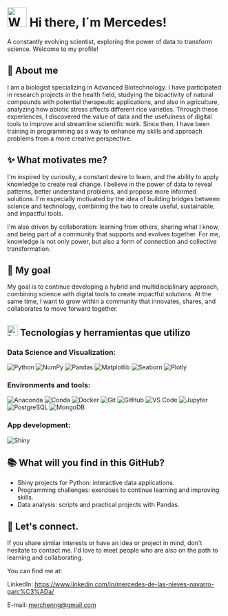 
# <img src="https://raw.githubusercontent.com/Tarikul-Islam-Anik/Animated-Fluent-Emojis/master/Emojis/People%20with%20professions/Woman%20Scientist%20Light%20Skin%20Tone.png" alt="Woman Scientist Light Skin Tone" width="45" height="45" /> Hi there, I´m Mercedes!

A constantly evolving scientist, exploring the power of data to transform science. Welcome to my profile!

## 🧠 About me

I am a biologist specializing in Advanced Biotechnology. I have participated in research projects in the health field, studying the bioactivity of natural compounds with potential therapeutic applications, and also in agriculture, analyzing how abiotic stress affects different rice varieties.
Through these experiences, I discovered the value of data and the usefulness of digital tools to improve and streamline scientific work. Since then, I have been training in programming as a way to enhance my skills and approach problems from a more creative perspective.

## ✨ What motivates me?

I'm inspired by curiosity, a constant desire to learn, and the ability to apply knowledge to create real change. I believe in the power of data to reveal patterns, better understand problems, and propose more informed solutions. I'm especially motivated by the idea of ​​building bridges between science and technology, combining the two to create useful, sustainable, and impactful tools.

I'm also driven by collaboration: learning from others, sharing what I know, and being part of a community that supports and evolves together. For me, knowledge is not only power, but also a form of connection and collective transformation.

## 🎯 My goal

My goal is to continue developing a hybrid and multidisciplinary approach, combining science with digital tools to create impactful solutions. At the same time, I want to grow within a community that innovates, shares, and collaborates to move forward together.

## <img src="https://raw.githubusercontent.com/Tarikul-Islam-Anik/Animated-Fluent-Emojis/master/Emojis/Objects/Laptop.png" alt="Laptop" width="25" height="25" /> Tecnologías y herramientas que utilizo

### Data Science and Visualization:

![Python](https://img.shields.io/badge/Python-3776AB?style=for-the-badge&logo=python&logoColor=white)
![NumPy](https://img.shields.io/badge/NumPy-013243?style=for-the-badge&logo=numpy&logoColor=white)
![Pandas](https://img.shields.io/badge/Pandas-150458?style=for-the-badge&logo=pandas&logoColor=white)
![Matplotlib](https://img.shields.io/badge/Matplotlib-11557C?style=for-the-badge&logo=matplotlib&logoColor=white)
![Seaborn](https://img.shields.io/badge/Seaborn-0D76A8?style=for-the-badge&logo=python&logoColor=white)
![Plotly](https://img.shields.io/badge/Plotly-3F4F75?style=for-the-badge&logo=plotly&logoColor=white)

### Environments and tools:

![Anaconda](https://img.shields.io/badge/Anaconda-44A833?style=for-the-badge&logo=anaconda&logoColor=white)
![Conda](https://img.shields.io/badge/Conda-3B9F9F?style=for-the-badge&logo=anaconda&logoColor=white)
![Docker](https://img.shields.io/badge/Docker-2496ED?style=for-the-badge&logo=docker&logoColor=white)
![Git](https://img.shields.io/badge/Git-F05032?style=for-the-badge&logo=git&logoColor=white)
![GitHub](https://img.shields.io/badge/GitHub-181717?style=for-the-badge&logo=github&logoColor=white)
![VS Code](https://img.shields.io/badge/VS%20Code-007ACC?style=for-the-badge&logo=visual-studio-code&logoColor=white)
![Jupyter](https://img.shields.io/badge/Jupyter-F37626?style=for-the-badge&logo=jupyter&logoColor=white)
![PostgreSQL](https://img.shields.io/badge/PostgreSQL-336791?style=for-the-badge&logo=postgresql&logoColor=white)
![MongoDB](https://img.shields.io/badge/MongoDB-47A248?style=for-the-badge&logo=mongodb&logoColor=white)

### App development:

![Shiny](https://img.shields.io/badge/Shiny%20for%20Python-1D2C4C?style=for-the-badge&logo=python&logoColor=white)

## 📚 What will you find in this GitHub?

- Shiny projects for Python: interactive data applications.
- Programming challenges: exercises to continue learning and improving skills.
- Data analysis: scripts and practical projects with Pandas.
  
## 💬 Let's connect.

If you share similar interests or have an idea or project in mind, don't hesitate to contact me. I'd love to meet people who are also on the path to learning and collaborating.

You can find me at:

LinkedIn: https://www.linkedin.com/in/mercedes-de-las-nieves-navarro-garc%C3%ADa/ 

E-mail: merchenng@gmail.com
